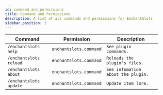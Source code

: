 ```yaml
---
id: command_and_permissions
title: Command and Permissions
description: A list of all commands and permissions for EnchantSlots
sidebar_position: 3
---
```

| Command                | Permission             | Description                        |
|------------------------|------------------------|------------------------------------|
| `/enchantslots help`   | `enchantslots.command` | `See plugin commands.`             |
| `/enchantslots reload` | `enchantslots.command` | `Reloads the plugin's files.`      |
| `/enchantslots about`  | `enchantslots.command` | `See infomation about the plugin.` |
| `/enchantslots update` | `enchantslots.command` | `Update item lore.`                |

